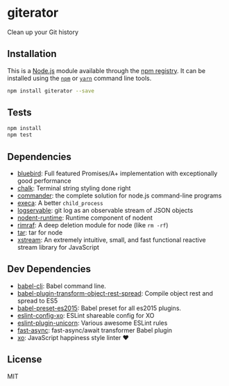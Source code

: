 # giterator

Clean up your Git history

## Installation

This is a [Node.js](https://nodejs.org/) module available through the
[npm registry](https://www.npmjs.com/). It can be installed using the
[`npm`](https://docs.npmjs.com/getting-started/installing-npm-packages-locally)
or [`yarn`](https://yarnpkg.com/en/) command line tools.

```sh
npm install giterator --save
```

## Tests

```sh
npm install
npm test
```

## Dependencies

- [bluebird](https://ghub.io/bluebird): Full featured Promises/A+ implementation
  with exceptionally good performance
- [chalk](https://ghub.io/chalk): Terminal string styling done right
- [commander](https://ghub.io/commander): the complete solution for node.js
  command-line programs
- [execa](https://ghub.io/execa): A better `child_process`
- [logservable](https://ghub.io/logservable): git log as an observable stream of
  JSON objects
- [nodent-runtime](https://ghub.io/nodent-runtime): Runtime component of nodent
- [rimraf](https://ghub.io/rimraf): A deep deletion module for node (like
  `rm -rf`)
- [tar](https://ghub.io/tar): tar for node
- [xstream](https://ghub.io/xstream): An extremely intuitive, small, and fast
  functional reactive stream library for JavaScript

## Dev Dependencies

- [babel-cli](https://ghub.io/babel-cli): Babel command line.
- [babel-plugin-transform-object-rest-spread](https://ghub.io/babel-plugin-transform-object-rest-spread):
  Compile object rest and spread to ES5
- [babel-preset-es2015](https://ghub.io/babel-preset-es2015): Babel preset for
  all es2015 plugins.
- [eslint-config-xo](https://ghub.io/eslint-config-xo): ESLint shareable config
  for XO
- [eslint-plugin-unicorn](https://ghub.io/eslint-plugin-unicorn): Various
  awesome ESLint rules
- [fast-async](https://ghub.io/fast-async): fast-async/await transformer Babel
  plugin
- [xo](https://ghub.io/xo): JavaScript happiness style linter ❤️

## License

MIT
